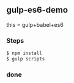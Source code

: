 ## gulp-es6-demo
this = gulp+babel+es6

### Steps
```bash
$ npm install
$ gulp scripts 
```

### done